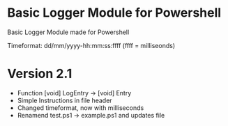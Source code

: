 # Basic Logger Module for Powershell
 Basic Logger Module made for Powershell
 
 Timeformat: dd/mm/yyyy-hh:mm:ss:ffff (ffff = milliseonds)
 
# Version 2.1
 - Function [void] LogEntry -> [void] Entry
 - Simple Instructions in file header
 - Changed timeformat, now with milliseconds
 - Renamend test.ps1 -> example.ps1 and updates file